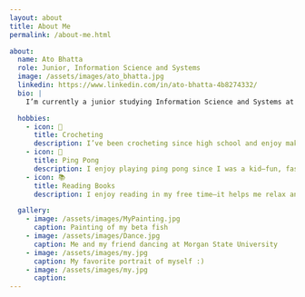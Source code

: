 ```yaml
---
layout: about
title: About Me
permalink: /about-me.html

about:
  name: Ato Bhatta
  role: Junior, Information Science and Systems
  image: /assets/images/ato_bhatta.jpg
  linkedin: https://www.linkedin.com/in/ato-bhatta-4b8274332/
  bio: |
    I’m currently a junior studying Information Science and Systems at Morgan State University in Baltimore, Maryland. I expect to graduate in 2026. My research explores the connection between technology and the human mind—how brain-computer interfaces and embedded systems can be used to improve interaction, assistive robotics, and real-time neural signal processing. When I’m not doing research, I enjoy working on side projects, learning new tech skills, and spending time with friends.

  hobbies:
    - icon: 🧶
      title: Crocheting
      description: I’ve been crocheting since high school and enjoy making small gifts like hats for friends and family.
    - icon: 🏓
      title: Ping Pong
      description: I enjoy playing ping pong since I was a kid—fun, fast, and it helps me stay active.
    - icon: 📚
      title: Reading Books
      description: I enjoy reading in my free time—it helps me relax and learn new ideas.

  gallery:
    - image: /assets/images/MyPainting.jpg
      caption: Painting of my beta fish
    - image: /assets/images/Dance.jpg
      caption: Me and my friend dancing at Morgan State University
    - image: /assets/images/my.jpg
      caption: My favorite portrait of myself :)
    - image: /assets/images/my.jpg
      caption: 
---
```

